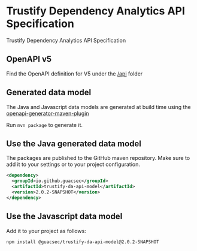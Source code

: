 # Trustify Dependency Analytics API Specification
Trustify Dependency Analytics API Specification

## OpenAPI v5

Find the OpenAPI definition for V5 under the [/api](./api) folder

## Generated data model

The Java and Javascript data models are generated at build time using the
[openapi-generator-maven-plugin](https://github.com/OpenAPITools/openapi-generator/tree/master/modules/openapi-generator-maven-plugin)

Run `mvn package` to generate it.

## Use the Java generated data model

The packages are published to the GitHub maven repository. Make sure to add it to your settings or to your project configuration.

```xml
<dependency>
  <groupId>io.github.guacsec</groupId>
  <artifactId>trustify-da-api-model</artifactId>
  <version>2.0.2-SNAPSHOT</version>
</dependency>
```

## Use the Javascript data model

Add it to your project as follows:

```bash
npm install @guacsec/trustify-da-api-model@2.0.2-SNAPSHOT
```
